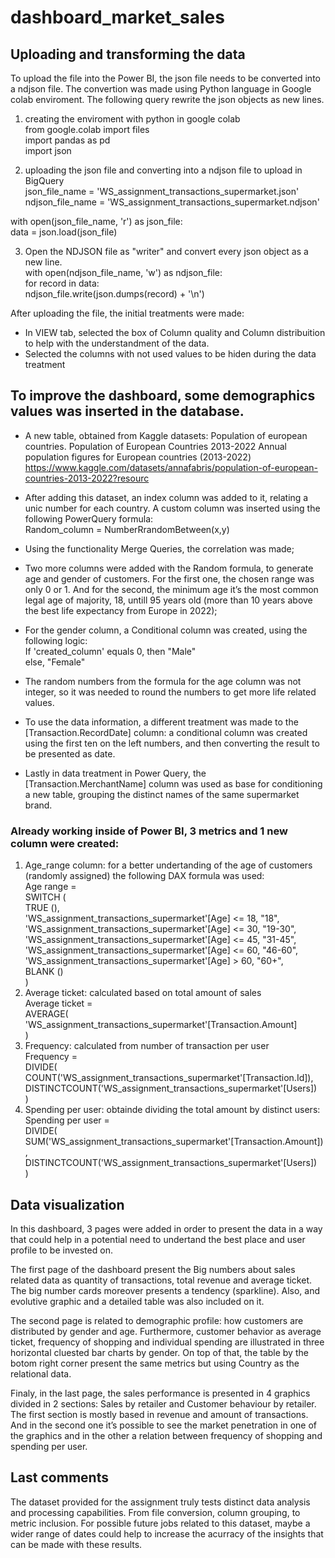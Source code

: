 # dashboard_market_sales
## Uploading and transforming the data
To upload the file into the Power BI, the json file needs to be converted into a ndjson file. The convertion was made using Python language in Google colab enviroment. The following query rewrite the json objects as new lines.

1. creating the enviroment with python in google colab  
from google.colab import files  
import pandas as pd  
import json  

3. uploading the json file and converting into a ndjson file to upload in BigQuery  
json_file_name = 'WS_assignment_transactions_supermarket.json'  
ndjson_file_name = 'WS_assignment_transactions_supermarket.ndjson'    
  
with open(json_file_name, 'r') as json_file:  
    data = json.load(json_file)  

3. Open the NDJSON file as "writer" and convert every json object as a new line.  
with open(ndjson_file_name, 'w') as ndjson_file:  
    for record in data:  
        ndjson_file.write(json.dumps(record) + '\n')  
	
After uploading the file, the initial treatments were made:

- In VIEW tab, selected the box of Column quality and Column distribuition to help with the understandment of the data.
- Selected the columns with not used values to be hiden during the data treatment


## To improve the dashboard, some demographics values was inserted in the database.

- A new table, obtained from Kaggle datasets: Population of european countries.
Population of European Countries 2013-2022
Annual population figures for European countries (2013-2022)
https://www.kaggle.com/datasets/annafabris/population-of-european-countries-2013-2022?resourc

- After adding this dataset, an index column was added to it, relating a unic number for each country. A custom column was inserted using the following PowerQuery formula:  
Random_column = NumberRrandomBetween(x,y)  
- Using the functionality Merge Queries, the correlation was made;  
- Two more columns were added with the Random formula, to generate age and gender of customers. For the first one, the chosen range was only 0 or 1. And for the second, the minimum age it’s the most common legal age of majority, 18, untill 95 years old (more than 10 years above the best life expectancy from Europe in 2022);  
- For the gender column, a Conditional column was created, using the following logic:  
If 'created_column' equals 0, then "Male"  
else, "Female"  
- The random numbers from the formula for the age column was not integer, so it was needed to round the numbers to get more life related values.
- To use the data information, a different treatment was made to the [Transaction.RecordDate] column: a conditional column was created using the first ten on the left numbers, and then converting the result to be presented as date.
- Lastly in data treatment in Power Query, the [Transaction.MerchantName] column was used as base for conditioning a new table, grouping the distinct names of the same supermarket brand.  
  

### Already working inside of Power BI, 3 metrics and 1 new column were created:

1. Age_range column: for a better undertanding of the age of customers (randomly assigned) the following DAX formula was used:  
Age range =   
SWITCH (  
    TRUE (),  
    'WS_assignment_transactions_supermarket'[Age] <= 18, "18",  
    'WS_assignment_transactions_supermarket'[Age] <= 30, "19-30",  
    'WS_assignment_transactions_supermarket'[Age] <= 45, "31-45",  
    'WS_assignment_transactions_supermarket'[Age] <= 60, "46-60",  
    'WS_assignment_transactions_supermarket'[Age] > 60, "60+",  
    BLANK ()  
)  
2. Average ticket: calculated based on total amount of sales  
Average ticket =   
AVERAGE(  
   'WS_assignment_transactions_supermarket'[Transaction.Amount]  
)  
3. Frequency: calculated from number of transaction per user  
Frequency =   
DIVIDE(  
    COUNT('WS_assignment_transactions_supermarket'[Transaction.Id]),  
    DISTINCTCOUNT('WS_assignment_transactions_supermarket'[Users])  
)  
4. Spending per user: obtainde dividing the total amount by distinct users:  
Spending per user =   
DIVIDE(  
	SUM('WS_assignment_transactions_supermarket'[Transaction.Amount]),  
	DISTINCTCOUNT('WS_assignment_transactions_supermarket'[Users])  
)  

## Data visualization
In this dashboard, 3 pages were added in order to present the data in a way that could help in a potential need to undertand the best place and user profile to be invested on.  

The first page of the dashboard present the Big numbers about sales related data as quantity of transactions, total revenue and average ticket. The big number cards moreover presents a tendency (sparkline). Also, and evolutive graphic and a detailed table was also included on it.  

The second page is related to demographic profile: how customers are distributed by gender and age. Furthermore, customer behavior as average ticket, frequency of shopping and individual spending are illustrated in three horizontal cluested bar charts by gender. On top of that, the table by the botom right corner present the same metrics but using Country as the relational data.  

Finaly, in the last page, the sales performance is presented in 4 graphics divided in 2 sections: Sales by retailer and Customer behaviour by retailer. The first section is mostly based in revenue and amount of transactions. And in the second one it’s possible to see the market penetration in one of the graphics and in the other a relation between frequency of shopping and spending per user.  



## Last comments  
The dataset provided for the assignment truly tests distinct data analysis and processing capabilities. From file conversion, column grouping, to metric inclusion. For possible future jobs related to this dataset, maybe a wider range of dates could help to increase the acurracy of the insights that can be made with these results.  

